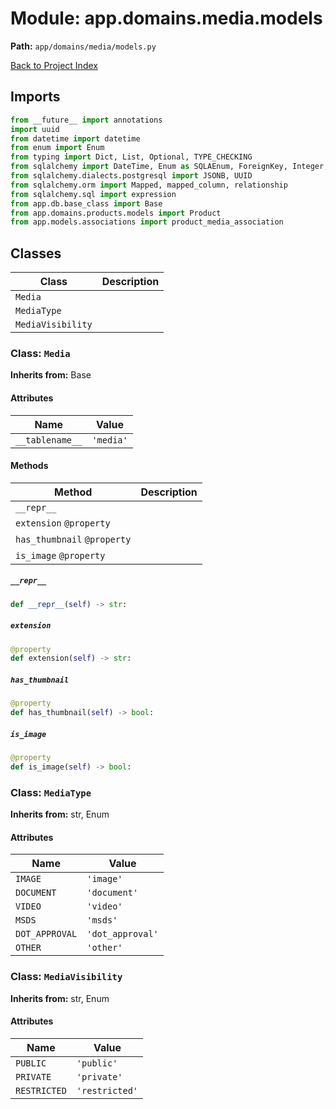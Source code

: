 # Module: app.domains.media.models

**Path:** `app/domains/media/models.py`

[Back to Project Index](../../../../index.md)

## Imports
```python
from __future__ import annotations
import uuid
from datetime import datetime
from enum import Enum
from typing import Dict, List, Optional, TYPE_CHECKING
from sqlalchemy import DateTime, Enum as SQLAEnum, ForeignKey, Integer, String, func, text, Boolean
from sqlalchemy.dialects.postgresql import JSONB, UUID
from sqlalchemy.orm import Mapped, mapped_column, relationship
from sqlalchemy.sql import expression
from app.db.base_class import Base
from app.domains.products.models import Product
from app.models.associations import product_media_association
```

## Classes

| Class | Description |
| --- | --- |
| `Media` |  |
| `MediaType` |  |
| `MediaVisibility` |  |

### Class: `Media`
**Inherits from:** Base

#### Attributes

| Name | Value |
| --- | --- |
| `__tablename__` | `'media'` |

#### Methods

| Method | Description |
| --- | --- |
| `__repr__` |  |
| `extension` `@property` |  |
| `has_thumbnail` `@property` |  |
| `is_image` `@property` |  |

##### `__repr__`
```python
def __repr__(self) -> str:
```

##### `extension`
```python
@property
def extension(self) -> str:
```

##### `has_thumbnail`
```python
@property
def has_thumbnail(self) -> bool:
```

##### `is_image`
```python
@property
def is_image(self) -> bool:
```

### Class: `MediaType`
**Inherits from:** str, Enum

#### Attributes

| Name | Value |
| --- | --- |
| `IMAGE` | `'image'` |
| `DOCUMENT` | `'document'` |
| `VIDEO` | `'video'` |
| `MSDS` | `'msds'` |
| `DOT_APPROVAL` | `'dot_approval'` |
| `OTHER` | `'other'` |

### Class: `MediaVisibility`
**Inherits from:** str, Enum

#### Attributes

| Name | Value |
| --- | --- |
| `PUBLIC` | `'public'` |
| `PRIVATE` | `'private'` |
| `RESTRICTED` | `'restricted'` |
